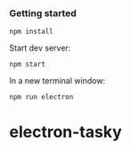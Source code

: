 ### Getting started

`npm install`

Start dev server:

`npm start`

In a new terminal window:

`npm run electron`
# electron-tasky
